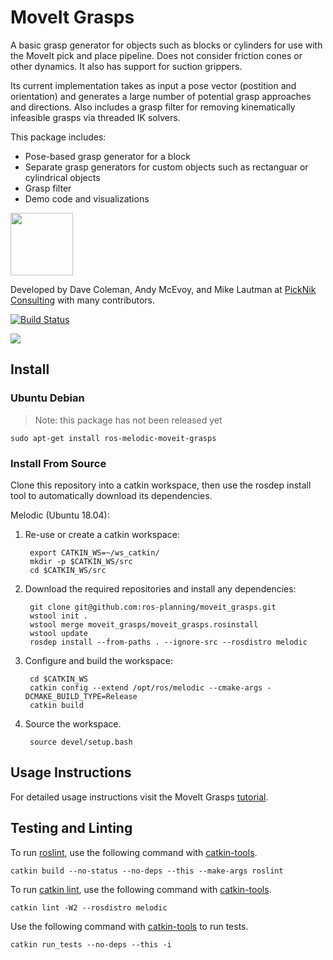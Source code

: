 # MoveIt Grasps

A basic grasp generator for objects such as blocks or cylinders for use with the MoveIt pick and place pipeline. Does not consider friction cones or other dynamics. It also has support for suction grippers.

Its current implementation takes as input a pose vector (postition and orientation) and generates a large number of potential grasp approaches and directions. Also includes a grasp filter for removing kinematically infeasible grasps via threaded IK solvers.

This package includes:

 - Pose-based grasp generator for a block
 - Separate grasp generators for custom objects such as rectanguar or cylindrical objects
 - Grasp filter
 - Demo code and visualizations

<img src="https://picknik.ai/assets/images/logo.jpg" width="100">

Developed by Dave Coleman, Andy McEvoy, and Mike Lautman at [PickNik Consulting](http://picknik.ai/) with many contributors.

[![Build Status](https://travis-ci.org/ros-planning/moveit_grasps.svg?branch=melodic-devel)](https://travis-ci.org/ros-planning/moveit_grasps)

<img src="https://raw.githubusercontent.com/ros-planning/moveit_grasps/melodic-devel/resources/demo.png" />

## Install

### Ubuntu Debian

> Note: this package has not been released yet

```
sudo apt-get install ros-melodic-moveit-grasps
```

### Install From Source

Clone this repository into a catkin workspace, then use the rosdep install tool to automatically download its dependencies.

Melodic (Ubuntu 18.04):

1. Re-use or create a catkin workspace:

        export CATKIN_WS=~/ws_catkin/
        mkdir -p $CATKIN_WS/src
        cd $CATKIN_WS/src

1. Download the required repositories and install any dependencies:

        git clone git@github.com:ros-planning/moveit_grasps.git
        wstool init .
        wstool merge moveit_grasps/moveit_grasps.rosinstall
        wstool update
        rosdep install --from-paths . --ignore-src --rosdistro melodic

1. Configure and build the workspace:

        cd $CATKIN_WS
        catkin config --extend /opt/ros/melodic --cmake-args -DCMAKE_BUILD_TYPE=Release
        catkin build

1. Source the workspace.

        source devel/setup.bash

## Usage Instructions

For detailed usage instructions visit the MoveIt Grasps [tutorial](https://ros-planning.github.io/moveit_tutorials/doc/moveit_grasps/moveit_grasps_tutorial.html).

## Testing and Linting

To run [roslint](http://wiki.ros.org/roslint), use the following command with [catkin-tools](https://catkin-tools.readthedocs.org/).

    catkin build --no-status --no-deps --this --make-args roslint

To run [catkin lint](https://pypi.python.org/pypi/catkin_lint), use the following command with [catkin-tools](https://catkin-tools.readthedocs.org/).

    catkin lint -W2 --rosdistro melodic

Use the following command with [catkin-tools](https://catkin-tools.readthedocs.org/) to run tests.

    catkin run_tests --no-deps --this -i
